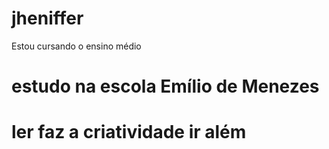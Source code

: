 # jheniffer
Estou cursando o ensino médio

# estudo na escola Emílio de Menezes

# ler faz a criatividade ir além 



